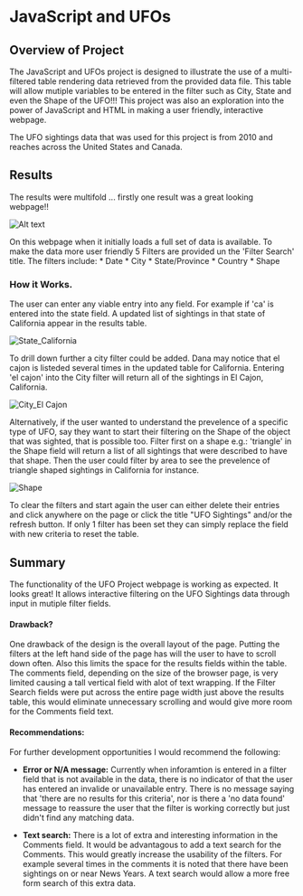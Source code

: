 # JavaScript and UFOs


## Overview of Project  
The JavaScript and UFOs project is designed to illustrate the use of a multi-filtered table rendering data retrieved from the provided data file.  This table will allow mutiple variables to be entered in the filter such as City, State and even the Shape of the UFO!!!  This project was also an exploration into the power of JavaScript and HTML in making a user friendly, interactive webpage.  

The UFO sightings data that was used for this project is from 2010 and reaches across the United States and Canada.

## Results
The results were multifold ... firstly one result was a great looking webpage!!

![Alt text](https://github.com/SusanFair/JavaScript_and_UFOs/blob/main/Resources/webpage.png)

On this webpage when it initially loads a full set of data is available.  To make the data more user friendly 5 Filters are provided un the 'Filter Search' title.  The filters include:
    * Date
    * City
    * State/Province
    * Country
    * Shape

### How it Works.
The user can enter any viable entry into any field.  For example if 'ca' is entered into the state field.  A updated list of sightings in that state of California appear in the results table.

![State_California](https://github.com/SusanFair/JavaScript_and_UFOs/blob/main/Resources/state.PNG)

To drill down further a city filter could be added.  Dana may notice that el cajon is listeded several times in the updated table for California.  Entering 'el cajon' into the City filter will return all of the sightings in El Cajon, California.

![City_El Cajon](https://github.com/SusanFair/JavaScript_and_UFOs/blob/main/Resources/city.PNG)

Alternatively, if the user wanted to understand the prevelence of a specific type of UFO, say they want to start their filtering on the Shape of the object that was sighted, that is possible too.  Filter first on a shape e.g.: 'triangle' in the Shape field will return a list of all sightings that were described to have that shape.  Then the user could filter by area to see the prevelence of triangle shaped sightings in California for instance.

![Shape](https://github.com/SusanFair/JavaScript_and_UFOs/blob/main/Resources/shape.PNG)

To clear the filters and start again the user can either delete their entries and click anywhere on the page or click the title "UFO Sightings" and/or the refresh button.  If only 1 filter has been set they can simply replace the field with new criteria to reset the table.

## Summary
The functionality of the UFO Project webpage is working as expected.  It looks great! It allows interactive filtering on the UFO Sightings data through input in mutiple filter fields.

#### Drawback?
One drawback of the design is the overall layout of the page.  Putting the filters at the left hand side of the page has will the user to have to scroll down often.  Also this limits the space for the results fields within the table.  The comments field, depending on the size of the browser page, is very limited causing a tall vertical field with alot of text wrapping.   If the Filter Search fields were put across the entire page width just above the results table, this would eliminate unnecessary scrolling and would give more room for the Comments field text.

#### Recommendations:
For further development opportunities I would recommend the following:

* **Error or N/A message:**  Currently when inforamtion is entered in a filter field that is not available in the data, there is no indicator of that the user has entered an invalide or unavailable entry.  There is no message saying that 'there are no results for this criteria', nor is there a 'no data found' message to reassure the user that the filter is working correctly but just didn't find any matching data.

* **Text search:** There is a lot of extra and interesting information in the Comments field.  It would be advantagous to add a text search for the Comments.   This would greatly increase the usability of the filters.  For example several times in the comments it is noted that there have been sightings on or near News Years.  A text search would allow a more free form search of this extra data.


